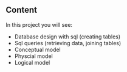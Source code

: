 ## Content

In this project you will see:
- Database design with sql (creating tables)
- Sql queries (retrieving data, joining tables)
- Conceptual model
- Physcial model
- Logical model
